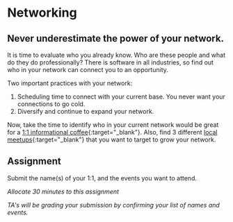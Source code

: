 # Networking 

## Never underestimate the power of your network. 

It is time to evaluate who you already know. Who are these people and what do they do professionally? There is software in all industries, so find out who in your network can connect you to an opportunity.  

Two important practices with your network: 

1. Scheduling time to connect with your current base. You never want your connections to go cold.
1. Diversify and continue to expand your network.

Now, take the time to identify who in your current network would be great for a [1:1 informational coffee](https://www.themuse.com/advice/5-tips-for-nonawkward-informational-interviews){:target="_blank"}. Also, find 3 different [local meetups](../Attend_a_Meetup){:target="_blank"} that you want to target to grow your network.

## Assignment

Submit the name(s) of your 1:1, and the events you want to attend.

_Allocate 30 minutes to this assignment_ 

_TA's will be grading your submission by confirming your list of names and events._
